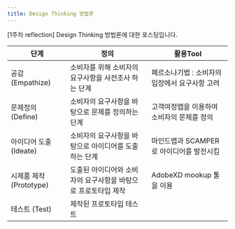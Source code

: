 ```yaml
---
title: Design Thinking 방법론
---
```

\[1주차 reflection\] Design Thinking 방법론에 대한 포스팅입니다.

|단계|정의|활용Tool|
|----|----|--------|
|공감  (Empathize)|소비자를 위해 소비자의 요구사항을 사전조사 하는 단계|페르소나기법 : 소비자의 입장에서 요구사항 고려|
|문제정의  (Define)|소비자의 요구사항을 바탕으로 문제를 정의하는 단계|고객여정맵을 이용하여 소비자의 문제를 정의|
|아이디어 도출  (Ideate)|소비자의 요구사항을 바탕으로 아이디어를 도출하는 단계|마인드맵과 SCAMPER로 아이디어를 발전시킴|
|시제품 제작  (Prototype)|도출된 아이디어와 소비자의 요구사항을 바탕으로 프로토타입 제작|AdobeXD mookup 툴을 이용|
|테스트  (Test)|제작된 프로토타입 테스트|
